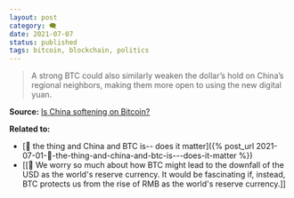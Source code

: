 ```yaml
---
layout: post
category: 🗨️
date: 2021-07-07
status: published
tags: bitcoin, blockchain, politics
---
```

> A strong BTC could also similarly weaken the dollar’s hold on China’s regional neighbors, making them more open to using the new digital yuan.

**Source:** [Is China softening on Bitcoin?](https://cointelegraph.com/magazine/2021/05/05/china-softening-on-bitcoin-turn-of-phrase-stirs-crypto-world)

**Related to:** 
- [🌰 the thing and China and BTC is-- does it matter]({% post_url 2021-07-01-🌰-the-thing-and-china-and-btc-is---does-it-matter %})
- [[🌰 We worry so much about how BTC might lead to the downfall of the USD as the world's reserve currency. It would be fascinating if, instead, BTC protects us from the rise of RMB as the world's reserve currency.]]

